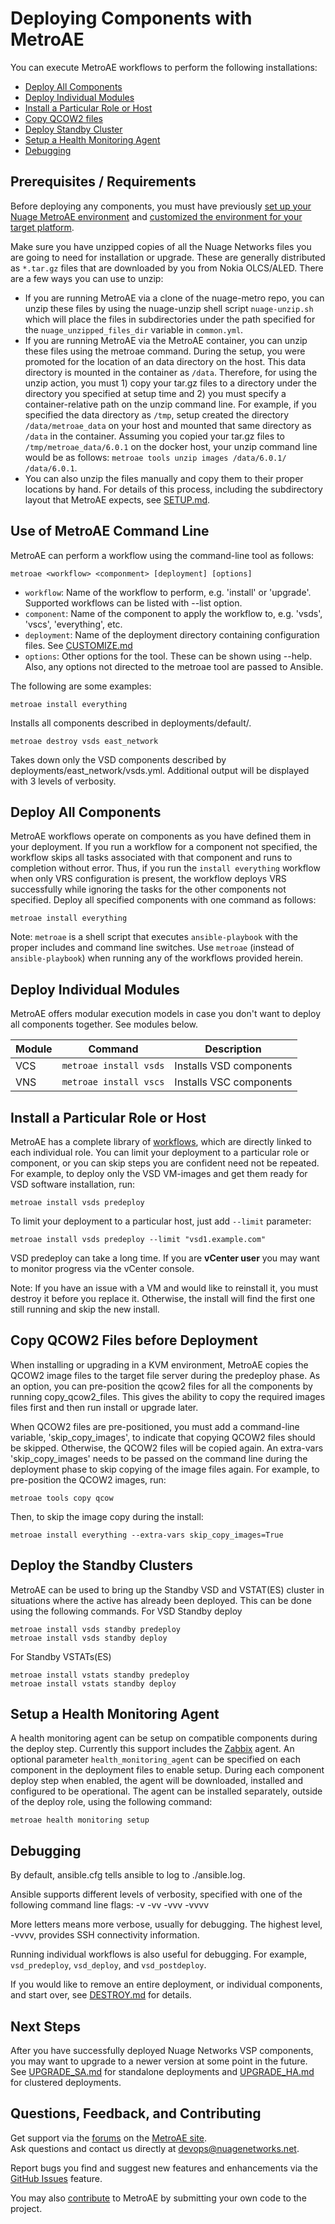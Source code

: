 # Deploying Components with MetroAE

You can execute MetroAE workflows to perform the following installations:
* [Deploy All Components](#deploy-all-components)
* [Deploy Individual Modules](#deploy-individual-modules)
* [Install a Particular Role or Host](#install-a-particular-role-or-host)
* [Copy QCOW2 files](#copy-qcow2-files-before-deployment)
* [Deploy Standby Cluster](#deploy-the-standby-clusters)
* [Setup a Health Monitoring Agent](#setup-a-health-monitoring-agent)
* [Debugging](#debugging)

## Prerequisites / Requirements
Before deploying any components, you must have previously [set up your Nuage MetroAE environment](SETUP.md "link to SETUP documentation") and [customized the environment for your target platform](CUSTOMIZE.md "link to deployment documentation").

Make sure you have unzipped copies of all the Nuage Networks files you are going to need for installation or upgrade. These are generally distributed as `*.tar.gz` files that are downloaded by you from Nokia OLCS/ALED. There are a few ways you can use to unzip:

* If you are running MetroAE via a clone of the nuage-metro repo, you can unzip these files by using the nuage-unzip shell script `nuage-unzip.sh` which will place the files in subdirectories under the path specified for the `nuage_unzipped_files_dir` variable in `common.yml`.
* If you are running MetroAE via the MetroAE container, you can unzip these files using the metroae command. During the setup, you were promoted for the location of an data directory on the host. This data directory is mounted in the container as `/data`. Therefore, for using the unzip action, you must 1) copy your tar.gz files to a directory under the directory you specified at setup time and 2) you must specify a container-relative path on the unzip command line. For example, if you specified the data directory as `/tmp`, setup created the directory `/data/metroae_data` on your host and mounted that same directory as `/data` in the container. Assuming you copied your tar.gz files to `/tmp/metroae_data/6.0.1` on the docker host, your unzip command line would be as follows: `metroae tools unzip images /data/6.0.1/ /data/6.0.1`.
* You can also unzip the files manually and copy them to their proper locations by hand. For details of this process, including the subdirectory layout that MetroAE expects, see [SETUP.md](SETUP.md). 


## Use of MetroAE Command Line
MetroAE can perform a workflow using the command-line tool as follows:

    metroae <workflow> <componment> [deployment] [options]

* `workflow`: Name of the workflow to perform, e.g. 'install' or 'upgrade'.  Supported workflows can be listed with --list option.
* `component`: Name of the component to apply the workflow to, e.g. 'vsds', 'vscs', 'everything', etc.
* `deployment`: Name of the deployment directory containing configuration files.  See [CUSTOMIZE.md](CUSTOMIZE.md)
* `options`: Other options for the tool.  These can be shown using --help.  Also, any options not directed to the metroae tool are passed to Ansible.

The following are some examples:

    metroae install everything

Installs all components described in deployments/default/.

    metroae destroy vsds east_network

Takes down only the VSD components described by deployments/east_network/vsds.yml.  Additional output will be displayed with 3 levels of verbosity.

## Deploy All Components
MetroAE workflows operate on components as you have defined them in your deployment. If you run a workflow for a component not specified, the workflow skips all tasks associated with that component and runs to completion without error. Thus, if you run the `install everything` workflow when only VRS configuration is present, the workflow deploys VRS successfully while ignoring the tasks for the other components not specified. Deploy all specified components with one command as follows:

```
metroae install everything
```
Note: `metroae` is a shell script that executes `ansible-playbook` with the proper includes and command line switches. Use `metroae` (instead of `ansible-playbook`) when running any of the workflows provided herein.

## Deploy Individual Modules

MetroAE offers modular execution models in case you don't want to deploy all components together. See modules below.

Module | Command | Description
 ---|---|---
VCS | `metroae install vsds` | Installs VSD components
VNS | `metroae install vscs` | Installs VSC components

## Install a Particular Role or Host
MetroAE has a complete library of [workflows](/src/playbooks "link to workflows directory"), which are directly linked to each individual role. You can limit your deployment to a particular role or component, or you can skip steps you are confident need not be repeated. For example, to deploy only the VSD VM-images and get them ready for VSD software installation, run:
```
metroae install vsds predeploy
```

 To limit your deployment to a particular host, just add `--limit` parameter:

 ```
 metroae install vsds predeploy --limit "vsd1.example.com"
```
VSD predeploy can take a long time. If you are **vCenter user** you may want to monitor progress via the vCenter console.

Note: If you have an issue with a VM and would like to reinstall it, you must destroy it before you replace it. Otherwise, the install will find the first one still running and skip the new install.

## Copy QCOW2 Files before Deployment

When installing or upgrading in a KVM environment, MetroAE copies the QCOW2 image files to the target file server during the predeploy phase. As an option, you can pre-position the qcow2 files for all the components by running copy_qcow2_files. This gives the ability to copy the required images files first and then run install or upgrade later.

When QCOW2 files are pre-positioned, you must add a command-line variable, 'skip_copy_images', to indicate that copying QCOW2 files should be skipped. Otherwise, the QCOW2 files will be copied again. An extra-vars 'skip_copy_images' needs to be passed on the command line during the deployment phase to skip copying of the image files again. For example, to pre-position the QCOW2 images, run:

```
metroae tools copy qcow
```

Then, to skip the image copy during the install:

```
metroae install everything --extra-vars skip_copy_images=True
```

## Deploy the Standby Clusters

MetroAE can be used to bring up the Standby VSD and VSTAT(ES) cluster in situations where the active has already been deployed. This can be done using the following commands. For VSD Standby deploy
```
metroae install vsds standby predeploy
metroae install vsds standby deploy
```
For Standby VSTATs(ES)
```
metroae install vstats standby predeploy
metroae install vstats standby deploy
```

## Setup a Health Monitoring Agent

A health monitoring agent can be setup on compatible components during the deploy step. Currently this support includes the [Zabbix](zabbix.com) agent.  An optional parameter `health_monitoring_agent` can be specified on each component in the deployment files to enable setup.  During each component deploy step when enabled, the agent will be downloaded, installed and configured to be operational.  The agent can be installed separately, outside of the deploy role, using the following command:
```
metroae health monitoring setup
```

## Debugging

By default, ansible.cfg tells ansible to log to ./ansible.log.

Ansible supports different levels of verbosity, specified with one of the following command line flags:
-v
-vv
-vvv
-vvvv

More letters means more verbose, usually for debugging. The highest level, -vvvv, provides SSH connectivity information.

Running individual workflows is also useful for debugging. For example, `vsd_predeploy`, `vsd_deploy`, and `vsd_postdeploy`.

If you would like to remove an entire deployment, or individual components, and start over, see [DESTROY.md](DESTROY.md "link to DESTROY documentation") for details.

## Next Steps

After you have successfully deployed Nuage Networks VSP components, you may want to upgrade to a newer version at some point in the future. See [UPGRADE_SA.md](UPGRADE_SA.md) for standalone deployments and [UPGRADE_HA.md](UPGRADE_HA.md) for clustered deployments.

## Questions, Feedback, and Contributing  
Get support via the [forums](https://devops.nuagenetworks.net/forums/) on the [MetroAE site](https://devops.nuagenetworks.net/).  
Ask questions and contact us directly at [devops@nuagenetworks.net](mailto:devops@nuagenetworks.net "send email to nuage-metro project").
 
Report bugs you find and suggest new features and enhancements via the [GitHub Issues](https://github.com/nuagenetworks/nuage-metro/issues "nuage-metro issues") feature.

You may also [contribute](../CONTRIBUTING.md) to MetroAE by submitting your own code to the project.
